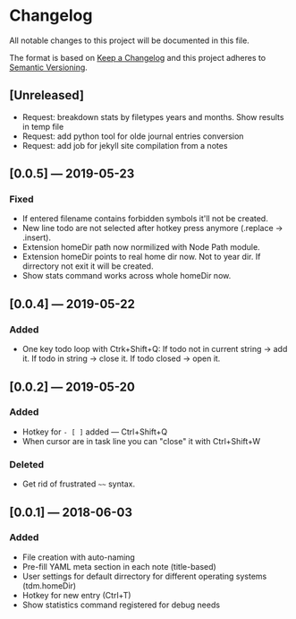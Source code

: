 # Changelog
All notable changes to this project will be documented in this file.

The format is based on [Keep a Changelog](http://keepachangelog.com/en/1.0.0/)
and this project adheres to [Semantic Versioning](http://semver.org/spec/v2.0.0.html).

## [Unreleased]
- Request: breakdown stats by filetypes years and months. Show results in temp file
- Request: add python tool for olde journal entries conversion
- Request: add job for jekyll site compilation from a notes

## [0.0.5] — 2019-05-23
### Fixed
- If entered filename contains forbidden symbols it'll not be created.
- New line todo are not selected after hotkey press anymore (.replace → .insert).
- Extension homeDir path now normilized with Node Path module.
- Extension homeDir points to real home dir now. Not to year dir. If dirrectory not exit it will be created.
- Show stats command works across whole homeDir now.

## [0.0.4] — 2019-05-22
### Added
- One key todo loop with Ctrk+Shift+Q: If todo not in current string → add it. If todo in string → close it. If todo closed → open it.

## [0.0.2] — 2019-05-20
### Added
- Hotkey for `- [ ]` added — Ctrl+Shift+Q
- When cursor are in task line you can "close" it with Ctrl+Shift+W
### Deleted
- Get rid of frustrated `~~` syntax. 

## [0.0.1] — 2018-06-03
### Added
- File creation with auto-naming
- Pre-fill YAML meta section in each note (title-based)
- User settings for default dirrectory for different operating systems (tdm.homeDir)
- Hotkey for new entry (Ctrl+T)
- Show statistics command registered for debug needs